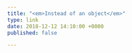 ```yaml
---
title: "<em>Instead of an object</em>"
type: link
date: 2018-12-12 14:10:00 +0000
published: false

---
```

